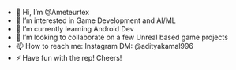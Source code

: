 - 👋 Hi, I’m @Ameteurtex
- 👀 I’m interested in Game Development and AI/ML
- 🌱 I’m currently learning Android Dev
- 💞️ I’m looking to collaborate on a few Unreal based game projects
- 📫 How to reach me: Instagram DM: @adityakamal996
- ⚡ Have fun with the rep! Cheers!

<!---
Ameteurtex/Ameteurtex is a ✨ special ✨ repository because its `README.md` (this file) appears on your GitHub profile.
You can click the Preview link to take a look at your changes.
--->
